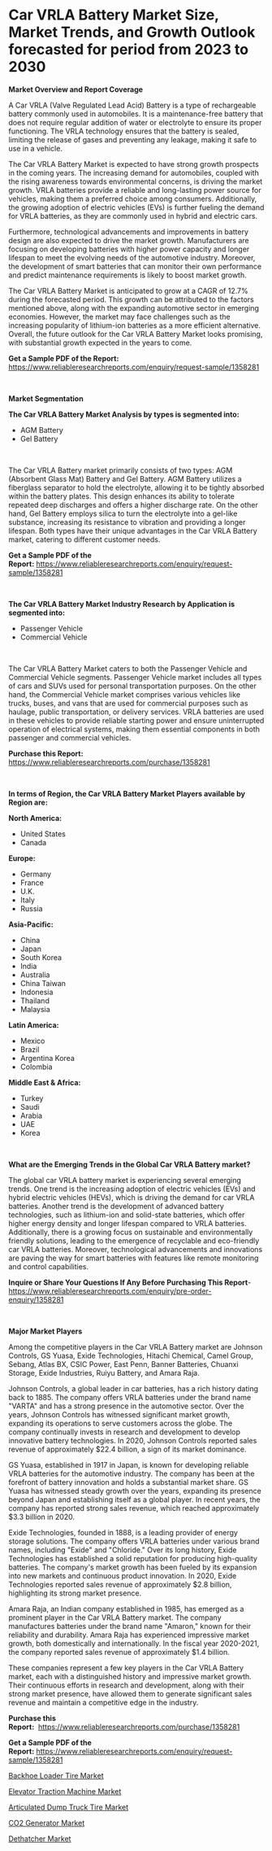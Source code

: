 <p><h1>Car VRLA Battery Market Size, Market Trends, and Growth Outlook forecasted for period from 2023 to 2030</h1></p><p><strong>Market Overview and Report Coverage</strong></p>
<p><p>A Car VRLA (Valve Regulated Lead Acid) Battery is a type of rechargeable battery commonly used in automobiles. It is a maintenance-free battery that does not require regular addition of water or electrolyte to ensure its proper functioning. The VRLA technology ensures that the battery is sealed, limiting the release of gases and preventing any leakage, making it safe to use in a vehicle.</p><p>The Car VRLA Battery Market is expected to have strong growth prospects in the coming years. The increasing demand for automobiles, coupled with the rising awareness towards environmental concerns, is driving the market growth. VRLA batteries provide a reliable and long-lasting power source for vehicles, making them a preferred choice among consumers. Additionally, the growing adoption of electric vehicles (EVs) is further fueling the demand for VRLA batteries, as they are commonly used in hybrid and electric cars.</p><p>Furthermore, technological advancements and improvements in battery design are also expected to drive the market growth. Manufacturers are focusing on developing batteries with higher power capacity and longer lifespan to meet the evolving needs of the automotive industry. Moreover, the development of smart batteries that can monitor their own performance and predict maintenance requirements is likely to boost market growth.</p><p>The Car VRLA Battery Market is anticipated to grow at a CAGR of 12.7% during the forecasted period. This growth can be attributed to the factors mentioned above, along with the expanding automotive sector in emerging economies. However, the market may face challenges such as the increasing popularity of lithium-ion batteries as a more efficient alternative. Overall, the future outlook for the Car VRLA Battery Market looks promising, with substantial growth expected in the years to come.</p></p>
<p><strong>Get a Sample PDF of the Report:</strong> <a href="https://www.reliableresearchreports.com/enquiry/request-sample/1358281">https://www.reliableresearchreports.com/enquiry/request-sample/1358281</a></p>
<p>&nbsp;</p>
<p><strong>Market Segmentation</strong></p>
<p><strong>The Car VRLA Battery Market Analysis by types is segmented into:</strong></p>
<p><ul><li>AGM Battery</li><li>Gel Battery</li></ul></p>
<p>&nbsp;</p>
<p><p>The Car VRLA Battery market primarily consists of two types: AGM (Absorbent Glass Mat) Battery and Gel Battery. AGM Battery utilizes a fiberglass separator to hold the electrolyte, allowing it to be tightly absorbed within the battery plates. This design enhances its ability to tolerate repeated deep discharges and offers a higher discharge rate. On the other hand, Gel Battery employs silica to turn the electrolyte into a gel-like substance, increasing its resistance to vibration and providing a longer lifespan. Both types have their unique advantages in the Car VRLA Battery market, catering to different customer needs.</p></p>
<p><strong>Get a Sample PDF of the Report:</strong>&nbsp;<a href="https://www.reliableresearchreports.com/enquiry/request-sample/1358281">https://www.reliableresearchreports.com/enquiry/request-sample/1358281</a></p>
<p>&nbsp;</p>
<p><strong>The Car VRLA Battery Market Industry Research by Application is segmented into:</strong></p>
<p><ul><li>Passenger Vehicle</li><li>Commercial Vehicle</li></ul></p>
<p>&nbsp;</p>
<p><p>The Car VRLA Battery Market caters to both the Passenger Vehicle and Commercial Vehicle segments. Passenger Vehicle market includes all types of cars and SUVs used for personal transportation purposes. On the other hand, the Commercial Vehicle market comprises various vehicles like trucks, buses, and vans that are used for commercial purposes such as haulage, public transportation, or delivery services. VRLA batteries are used in these vehicles to provide reliable starting power and ensure uninterrupted operation of electrical systems, making them essential components in both passenger and commercial vehicles.</p></p>
<p><strong>Purchase this Report:</strong>&nbsp; <a href="https://www.reliableresearchreports.com/purchase/1358281">https://www.reliableresearchreports.com/purchase/1358281</a></p>
<p>&nbsp;</p>
<p><strong>In terms of Region, the Car VRLA Battery Market Players available by Region are:</strong></p>
<p>
    <p> <strong> North America: </strong>
        <ul>
            <li>United States</li>
            <li>Canada</li>
        </ul>
        </p> 
    <p> <strong> Europe: </strong>
        <ul>
            <li>Germany</li>
            <li>France</li>
            <li>U.K.</li>
            <li>Italy</li>
            <li>Russia</li>
        </ul>
        </p> 
    <p> <strong> Asia-Pacific: </strong>
        <ul>
            <li>China</li>
            <li>Japan</li>
            <li>South Korea</li>
            <li>India</li>
            <li>Australia</li>
            <li>China Taiwan</li>
            <li>Indonesia</li>
            <li>Thailand</li>
            <li>Malaysia</li>
        </ul>
        </p> 
    <p> <strong> Latin America: </strong>
        <ul>
            <li>Mexico</li>
            <li>Brazil</li>
            <li>Argentina Korea</li>
            <li>Colombia</li>
        </ul>
        </p> 
    <p> <strong> Middle East & Africa: </strong>
        <ul>
            <li>Turkey</li>
            <li>Saudi</li>
            <li>Arabia</li>
            <li>UAE</li>
            <li>Korea</li>
        </ul>
    </p>
    </p>
<p>&nbsp;</p>
<p><strong>What are the Emerging Trends in the Global Car VRLA Battery market?</strong></p>
<p><p>The global car VRLA battery market is experiencing several emerging trends. One trend is the increasing adoption of electric vehicles (EVs) and hybrid electric vehicles (HEVs), which is driving the demand for car VRLA batteries. Another trend is the development of advanced battery technologies, such as lithium-ion and solid-state batteries, which offer higher energy density and longer lifespan compared to VRLA batteries. Additionally, there is a growing focus on sustainable and environmentally friendly solutions, leading to the emergence of recyclable and eco-friendly car VRLA batteries. Moreover, technological advancements and innovations are paving the way for smart batteries with features like remote monitoring and control capabilities.</p></p>
<p><strong>Inquire or Share Your Questions If Any Before Purchasing This Report</strong>- <a href="https://www.reliableresearchreports.com/enquiry/pre-order-enquiry/1358281">https://www.reliableresearchreports.com/enquiry/pre-order-enquiry/1358281</a></p>
<p>&nbsp;</p>
<p><strong>Major Market Players</strong></p>
<p><p>Among the competitive players in the Car VRLA Battery market are Johnson Controls, GS Yuasa, Exide Technologies, Hitachi Chemical, Camel Group, Sebang, Atlas BX, CSIC Power, East Penn, Banner Batteries, Chuanxi Storage, Exide Industries, Ruiyu Battery, and Amara Raja.</p><p>Johnson Controls, a global leader in car batteries, has a rich history dating back to 1885. The company offers VRLA batteries under the brand name "VARTA" and has a strong presence in the automotive sector. Over the years, Johnson Controls has witnessed significant market growth, expanding its operations to serve customers across the globe. The company continually invests in research and development to develop innovative battery technologies. In 2020, Johnson Controls reported sales revenue of approximately $22.4 billion, a sign of its market dominance.</p><p>GS Yuasa, established in 1917 in Japan, is known for developing reliable VRLA batteries for the automotive industry. The company has been at the forefront of battery innovation and holds a substantial market share. GS Yuasa has witnessed steady growth over the years, expanding its presence beyond Japan and establishing itself as a global player. In recent years, the company has reported strong sales revenue, which reached approximately $3.3 billion in 2020.</p><p>Exide Technologies, founded in 1888, is a leading provider of energy storage solutions. The company offers VRLA batteries under various brand names, including "Exide" and "Chloride." Over its long history, Exide Technologies has established a solid reputation for producing high-quality batteries. The company's market growth has been fueled by its expansion into new markets and continuous product innovation. In 2020, Exide Technologies reported sales revenue of approximately $2.8 billion, highlighting its strong market presence.</p><p>Amara Raja, an Indian company established in 1985, has emerged as a prominent player in the Car VRLA Battery market. The company manufactures batteries under the brand name "Amaron," known for their reliability and durability. Amara Raja has experienced impressive market growth, both domestically and internationally. In the fiscal year 2020-2021, the company reported sales revenue of approximately $1.4 billion.</p><p>These companies represent a few key players in the Car VRLA Battery market, each with a distinguished history and impressive market growth. Their continuous efforts in research and development, along with their strong market presence, have allowed them to generate significant sales revenue and maintain a competitive edge in the industry.</p></p>
<p><strong>Purchase this Report:</strong>&nbsp;&nbsp;<a href="https://www.reliableresearchreports.com/purchase/1358281">https://www.reliableresearchreports.com/purchase/1358281</a></p>
<p></p>
<p><strong>Get a Sample PDF of the Report:</strong>&nbsp;<a href="https://www.reliableresearchreports.com/enquiry/request-sample/1358281">https://www.reliableresearchreports.com/enquiry/request-sample/1358281</a></p>
<p><p><a href="https://github.com/AKSHATREPORTPRIME/Market-Research-Report-List-1/blob/main/backhoe-loader-tire-market.md">Backhoe Loader Tire Market</a></p><p><a href="https://medium.com/@kyliebodei/elevator-traction-machine-market-size-cagr-trends-2024-2030-7b3098fc46a6">Elevator Traction Machine Market</a></p><p><a href="https://github.com/Chiragrp26/Market-Research-Report-List-1/blob/main/articulated-dump-truck-tire-market.md">Articulated Dump Truck Tire Market</a></p><p><a href="https://www.linkedin.com/pulse/co2-generator-market-research-report-provides-thorough-industry-jrbue/">CO2 Generator Market</a></p><p><a href="https://www.linkedin.com/pulse/dethatcher-market-challenges-opportunities-growth-drivers-vqfbe/">Dethatcher Market</a></p></p>